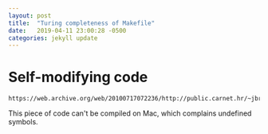 ```yaml
---
layout: post
title:  "Turing completeness of Makefile"
date:   2019-04-11 23:00:28 -0500
categories: jekyll update
---
```


# Self-modifying code 
```
https://web.archive.org/web/20100717072236/http://public.carnet.hr/~jbrecak/sm.html
```

This piece of code can't be compiled on Mac, which complains undefined symbols.
